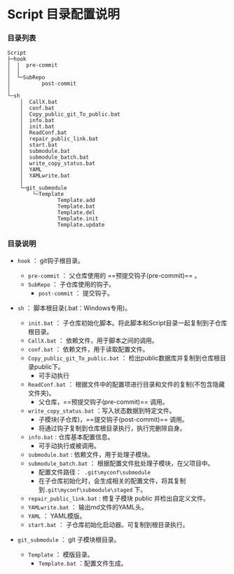 # Script 目录配置说明

### 目录列表

```
Script
├─hook
│  │  pre-commit
│  │  
│  └─SubRepo
│          post-commit
│          
└─sh
    │  CallX.bat
    │  conf.bat
    │  Copy_public_git_To_public.bat
    │  info.bat
    │  init.bat
    │  ReadConf.bat
    │  repair_public_link.bat
    │  start.bat
    │  submodule.bat
    │  submodule_batch.bat
    │  write_copy_status.bat
    │  YAML
    │  YAMLwrite.bat
    │  
    └─git_submodule
        └─Template
                Template.add
                Template.bat
                Template.del
                Template.init
                Template.update
```



### 目录说明

* `hook`   ： git钩子根目录。
  * `pre-commit`  ： 父仓库使用的 ==预提交钩子(pre-commit)==  。
  * `SubRepo` ： 子仓库使用的钩子。
    * `post-commit` ： 提交钩子。



* `sh`  ： 脚本根目录(.bat：Windows专用)。
  * `init.bat` ： 子仓库初始化脚本。将此脚本和Script目录一起复制到子仓库根目录。
  * `CallX.bat`  ： 依赖文件，用于脚本之间的调用。
  * `conf.bat` ： 依赖文件，用于读取配置文件。
  * `Copy_public_git_To_public.bat`  ： 检出public数据库并复制到仓库根目录public下。
    * 可手动执行
  * `ReadConf.bat` ： 根据文件中的配置项进行目录和文件的复制(不包含隐藏文件夹)。
    * 父仓库，==预提交钩子(pre-commit)==  调用。
  * `write_copy_status.bat`  ：写入状态数据到特定文件。
    * 子模块(子仓库)，==提交钩子(post-commit)== 调用。
    * 将通过钩子复制到仓库根目录执行，执行完删除自身。
  * `info.bat`  :  仓库基本配置信息。
    * 可手动执行或被调用。
  * `submodule.bat`  :  依赖文件，用于处理子模块。
  * `submodule_batch.bat`  ： 根据配置文件批处理子模块，在父项目中。
    * 配置文件路径：` .git\myconf\submodule`
    * 在子仓库初始化时，会生成相关的配置文件，将其复制到`.git\myconf\submodule\staged` 下。
  * `repair_public_link.bat`  :  修复子模块 public 并检出自定义文件。
  * `YAMLwrite.bat` ： 输出md文件的YAML头。
  * `YAML` ： YAML模版。
  * `start.bat` ： 子仓库初始化启动器。可复制到根目录执行。
* `git_submodule`  ： git 子模块根目录。
  * `Template`  ： 模版目录。
    * `Template.bat` ：配置文件生成。



